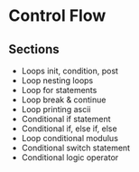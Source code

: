 # Control Flow

## Sections
- Loops init, condition, post
- Loop nesting loops
- Loop for statements
- Loop break & continue
- Loop printing ascii
- Conditional if statement
- Conditional if, else if, else
- Loop conditional modulus
- Conditional switch statement
- Conditional logic operator
